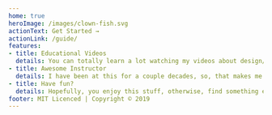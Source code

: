 ```yaml
---
home: true
heroImage: /images/clown-fish.svg
actionText: Get Started →
actionLink: /guide/
features: 
- title: Educational Videos
  details: You can totally learn a lot watching my videos about design/dev.
- title: Awesome Instructor
  details: I have been at this for a couple decades, so, that makes me old and maybe wise.
- title: Have fun?
  details: Hopefully, you enjoy this stuff, otherwise, find something else to do.
footer: MIT Licenced | Copyright © 2019
---
```


<!-- # Hello VuePress :tada: -->
